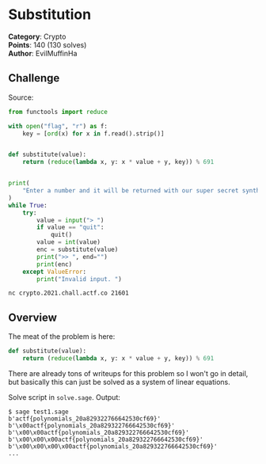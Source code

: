 # Substitution

**Category**: Crypto \
**Points**: 140 (130 solves) \
**Author**: EvilMuffinHa

## Challenge

Source:
```python
from functools import reduce

with open("flag", "r") as f:
    key = [ord(x) for x in f.read().strip()]


def substitute(value):
    return (reduce(lambda x, y: x * value + y, key)) % 691


print(
    "Enter a number and it will be returned with our super secret synthetic substitution technique"
)
while True:
    try:
        value = input("> ")
        if value == "quit":
            quit()
        value = int(value)
        enc = substitute(value)
        print(">> ", end="")
        print(enc)
    except ValueError:
        print("Invalid input. ")
```

`nc crypto.2021.chall.actf.co 21601`

## Overview

The meat of the problem is here:
```python
def substitute(value):
    return (reduce(lambda x, y: x * value + y, key)) % 691
```

There are already tons of writeups for this problem so I won't go in detail,
but basically this can just be solved as a system of linear equations.

Solve script in `solve.sage`. Output:
```
$ sage test1.sage
b'actf{polynomials_20a829322766642530cf69}'
b'\x00actf{polynomials_20a829322766642530cf69}'
b'\x00\x00actf{polynomials_20a829322766642530cf69}'
b'\x00\x00\x00actf{polynomials_20a829322766642530cf69}'
b'\x00\x00\x00\x00actf{polynomials_20a829322766642530cf69}'
...
```
